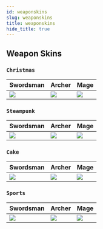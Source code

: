 ```yaml
---
id: weaponskins
slug: weaponskins
title: weaponskins
hide_title: true
---
```

## **Weapon Skins**

### ``Christmas``
| Swordsman | Archer | Mage |
| -------- | -------- | -------- |
|![](https://i.imgur.com/d3eYeMV.png)|![](https://i.imgur.com/8Gz07wR.png)|![](https://i.imgur.com/P5zC4Qj.png)|


### ``Steampunk``
| Swordsman | Archer | Mage |
| -------- | -------- | -------- |
|![](https://i.imgur.com/d0AIhRC.png)|![](https://i.imgur.com/xE4IQUW.png)|![](https://i.imgur.com/1IrqBgC.png)|


### ``Cake``
| Swordsman | Archer | Mage |
| -------- | -------- | -------- |
|![](https://i.imgur.com/PPl9Lnv.png)|![](https://i.imgur.com/x6J0OzU.png)|![](https://i.imgur.com/7ZobdEl.png)|


### ``Sports``
| Swordsman | Archer | Mage |
| -------- | -------- | -------- |
|![](https://i.imgur.com/HK6MvEN.png)|![](https://i.imgur.com/WVB2gbW.png)|![](https://i.imgur.com/tYfuWXo.png)|
